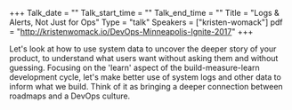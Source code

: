 +++
Talk_date = ""
Talk_start_time = ""
Talk_end_time = ""
Title = "Logs & Alerts, Not Just for Ops"
Type = "talk"
Speakers = ["kristen-womack"]
pdf = "http://kristenwomack.io/DevOps-Minneapolis-Ignite-2017"
+++

Let's look at how to use system data to uncover the deeper story of your product, to understand what users want without asking them and without guessing. Focusing on the 'learn' aspect of the build-measure-learn development cycle, let's make better use of system logs and other data to inform what we build. Think of it as bringing a deeper connection between roadmaps and a DevOps culture.

